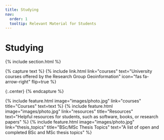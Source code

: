 ```yaml
---
title: Studying
nav:
  order: 1
  tooltip: Relevant Material for Students
---
```


# <i class="fas fa-microscope"></i>Studying

{% include section.html %}

{% capture text %}
{%
  include link.html
  link="courses"
  text="University courses offered by the Research Group Geoinformation"
  icon="fas fa-arrow-right"
  flip=true
%}

{:.center}
{% endcapture %}

{%
  include feature.html
  image="images/photo.jpg"
  link="courses"
  title="Courses"
  text=text
%}
{%
  include feature.html
  image="images/photo.jpg"
  link="resources"
  title="Resources"
  text="Helpful resources for students, such as software, books, or research papers"
%}
{%
  include feature.html
  image="images/photo.jpg"
  link="thesis_topics"
  title="BSc/MSc Thesis Topics"
  text="A list of open and completed BSc and MSc thesis topics"
%}